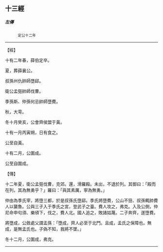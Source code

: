 

## 十三經

##### 左傳
　　　`定公十二年`

* * *

【經】

十有二年春，薛伯定卒。

夏，葬薛襄公。

叔孫州仇帥師墮郈。

衛公孟彄帥師伐曹。

季孫斯、仲孫何忌帥師墮費。

秋，大雩。

冬十月癸亥，公會齊侯盟于黃。

十有一月丙寅朔，日有食之。

公至自黃。

十有二月，公圍成。

公至自圍成。

【傳】

十二年夏，衛公孟彄伐曹，克郊。還，滑羅殿。未出，不退於列。其御曰：「殿而在列，其為無勇乎？」羅曰：「與其素厲，寧為無勇。」

仲由為季氏宰，將墮三都，於是叔孫氏墮郈。季氏將墮費，公山不狃、叔孫輒帥費人以襲魯。公與三子入于季氏之宮，登武子之臺。費人攻之，弗克。入及公側，仲尼命申句須、樂頎下，伐之，費人北。國人追之，敗諸姑蔑。二子奔齊，遂墮費。

將墮成，公斂處父謂孟孫：「墮成，齊人必至于北門。且成，孟氏之保障也。無成，是無孟氏也。子偽不知，我將不墜。」

冬十二月，公圍成，弗克。

* * *

